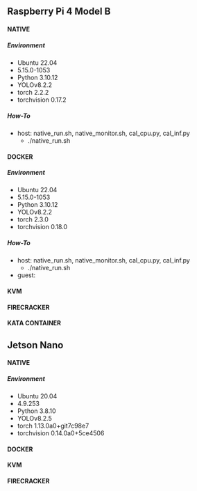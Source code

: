 ## Raspberry Pi 4 Model B
#### NATIVE
##### Environment
- Ubuntu 22.04
- 5.15.0-1053
- Python 3.10.12
- YOLOv8.2.2
- torch 2.2.2
- torchvision 0.17.2
##### How-To
- host: native_run.sh, native_monitor.sh, cal_cpu.py, cal_inf.py
  - ./native_run.sh
 
#### DOCKER
##### Environment
- Ubuntu 22.04
- 5.15.0-1053
- Python 3.10.12
- YOLOv8.2.2
- torch 2.3.0
- torchvision 0.18.0
##### How-To
- host: native_run.sh, native_monitor.sh, cal_cpu.py, cal_inf.py
  - ./native_run.sh
- guest: 
#### KVM
#### FIRECRACKER
#### KATA CONTAINER

## Jetson Nano
#### NATIVE
##### Environment
- Ubuntu 20.04
- 4.9.253
- Python 3.8.10
- YOLOv8.2.5
- torch 1.13.0a0+git7c98e7
- torchvision 0.14.0a0+5ce4506
#### DOCKER
#### KVM
#### FIRECRACKER
